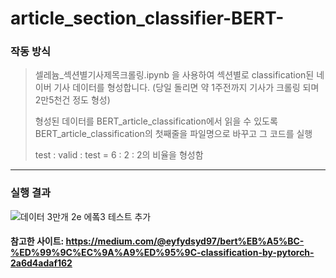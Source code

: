 # article_section_classifier-BERT-   
   
   

### 작동 방식


>
>
> 셀레늄_섹션별기사제목크롤링.ipynb 을 사용하여 섹션별로 classification된 네이버 기사 데이터를 형성합니다.
> (당일 돌리면 약 1주전까지 기사가 크롤링 되며 2만5천건 정도 형성)
>
>
> 형성된 데이터를 BERT_article_classification에서 읽을 수 있도록 BERT_article_classification의 첫째줄을 파일명으로 바꾸고 그 코드를 실행
>
>
> test : valid : test = 6 : 2 : 2의 비율을 형성함 
>
>

   
<hr/>   


### 실행 결과


![데이터 3만개 2e 에퐄3 테스트 추가](https://user-images.githubusercontent.com/62196278/125653735-5d229cbd-8d65-4a77-93f3-20dfcccf512c.jpg)
   
   
#### 참고한 사이트: https://medium.com/@eyfydsyd97/bert%EB%A5%BC-%ED%99%9C%EC%9A%A9%ED%95%9C-classification-by-pytorch-2a6d4adaf162
